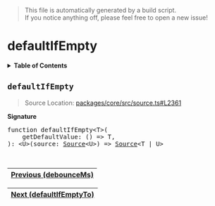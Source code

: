 > This file is automatically generated by a build script.<br>If you notice anything off, please feel free to open a new issue!

# defaultIfEmpty

<details><summary><b>Table of Contents</b></summary>

1. [<code>defaultIfEmpty</code>](#defaultIfEmpty)</details>

## <a name="defaultIfEmpty"></a><code>defaultIfEmpty</code>

> Source Location: [packages\/core\/src\/source.ts#L2361](..\/..\/packages\/core\/src\/source.ts#L2361)

<b>Signature</b>

<pre>function defaultIfEmpty&lt;T&gt;(<br>    getDefaultValue: () =&gt; T,<br>): &lt;U&gt;(source: <a href="../03-api-source/00-Source.md#Source-Interface">Source</a>&lt;U&gt;) =&gt; <a href="../03-api-source/00-Source.md#Source-Interface">Source</a>&lt;T | U&gt;</pre><br>

| [Previous \(debounceMs\)](016-debounceMs.md#readme) |
| --- |

<div align="right">

| [Next \(defaultIfEmptyTo\)](018-defaultIfEmptyTo.md#readme) |
| --- |
</div>
